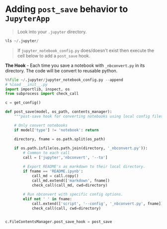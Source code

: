 
# Adding `post_save` behavior to `JupyterApp`

> Look into your `.jupyter` directory.


```python
%ls ~/.jupyter/
```

> If `jupyter_notebook_config.py` does/doesn't exist then execute the cell below to add a `post_save` hook.

__The Hook__ - Each time you save a notebook with `_nbconvert.py` in its directory.  The code will be convert to reusable python.


```python
%%file ~/.jupyter/jupyter_notebook_config.py --append
# %load __init__.py
import importlib, inspect, os
from subprocess import check_call

c = get_config()

def post_save(model, os_path, contents_manager):
    """post-save hook for converting notebooks using local config files."""

    # Only convert notebooks
    if model['type'] != 'notebook': return

    directory, fname = os.path.split(os_path)
    
    if os.path.isfile(os.path.join(directory, '_nbconvert.py')):
        # Common to each call
        call = ['jupyter','nbconvert', '--to']

        # Export README's as markdown to their local directory.
        if fname == 'README.ipynb':
            call_md = call.copy()
            call_md.extend(['markdown', fname])
            check_call(call_md, cwd=directory)
        
        # Run nbconvert with specific config options.
        elif not ' ' in fname:
            call.extend(['script', '--config', '_nbconvert.py', fname])
            check_call(call, cwd=directory)


c.FileContentsManager.post_save_hook = post_save
```
